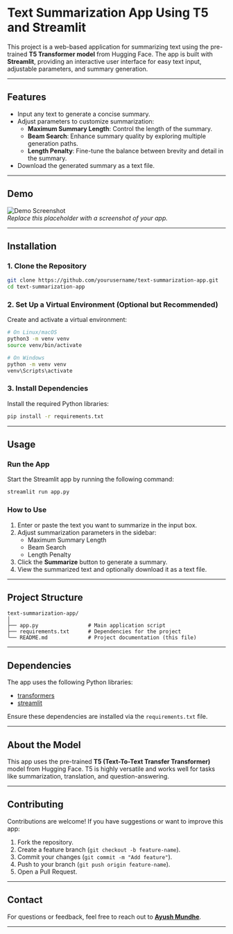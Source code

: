 # **Text Summarization App Using T5 and Streamlit**

This project is a web-based application for summarizing text using the pre-trained **T5 Transformer model** from Hugging Face. The app is built with **Streamlit**, providing an interactive user interface for easy text input, adjustable parameters, and summary generation.

---

## **Features**
- Input any text to generate a concise summary.
- Adjust parameters to customize summarization:
  - **Maximum Summary Length**: Control the length of the summary.
  - **Beam Search**: Enhance summary quality by exploring multiple generation paths.
  - **Length Penalty**: Fine-tune the balance between brevity and detail in the summary.
- Download the generated summary as a text file.

---

## **Demo**

![Demo Screenshot](https://via.placeholder.com/800x400?text=Demo+Image+Placeholder)  
*Replace this placeholder with a screenshot of your app.*

---

## **Installation**

### **1. Clone the Repository**
```bash
git clone https://github.com/yourusername/text-summarization-app.git
cd text-summarization-app
```

### **2. Set Up a Virtual Environment (Optional but Recommended)**
Create and activate a virtual environment:
```bash
# On Linux/macOS
python3 -m venv venv
source venv/bin/activate

# On Windows
python -m venv venv
venv\Scripts\activate
```

### **3. Install Dependencies**
Install the required Python libraries:
```bash
pip install -r requirements.txt
```

---

## **Usage**

### **Run the App**
Start the Streamlit app by running the following command:
```bash
streamlit run app.py
```

### **How to Use**
1. Enter or paste the text you want to summarize in the input box.
2. Adjust summarization parameters in the sidebar:
   - Maximum Summary Length
   - Beam Search
   - Length Penalty
3. Click the **Summarize** button to generate a summary.
4. View the summarized text and optionally download it as a text file.

---

## **Project Structure**
```
text-summarization-app/
│
├── app.py                # Main application script
├── requirements.txt      # Dependencies for the project
└── README.md             # Project documentation (this file)
```

---

## **Dependencies**
The app uses the following Python libraries:
- [transformers](https://huggingface.co/transformers/)  
- [streamlit](https://streamlit.io/)  

Ensure these dependencies are installed via the `requirements.txt` file.

---

## **About the Model**
This app uses the pre-trained **T5 (Text-To-Text Transfer Transformer)** model from Hugging Face. T5 is highly versatile and works well for tasks like summarization, translation, and question-answering.

---

## **Contributing**
Contributions are welcome! If you have suggestions or want to improve this app:
1. Fork the repository.
2. Create a feature branch (`git checkout -b feature-name`).
3. Commit your changes (`git commit -m "Add feature"`).
4. Push to your branch (`git push origin feature-name`).
5. Open a Pull Request.


---

## **Contact**
For questions or feedback, feel free to reach out to **[Ayush Mundhe](ayushmundhe5@gmail.com)**.

---

